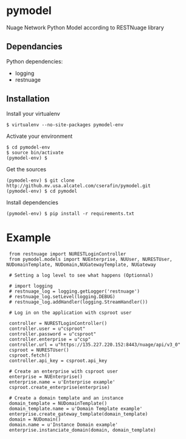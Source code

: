 pymodel
=======

Nuage Network Python Model according to RESTNuage library

Dependancies
------------

Python dependencies:
* logging
* restnuage


Installation
------------

Install your virtualenv

    $ virtualenv --no-site-packages pymodel-env

Activate your environment
    
    $ cd pymodel-env
    $ source bin/activate
    (pymodel-env) $ 

Get the sources

    (pymodel-env) $ git clone http://github.mv.usa.alcatel.com/cserafin/pymodel.git
    (pymodel-env) $ cd pymodel

Install dependencies

    (pymodel-env) $ pip install -r requirements.txt


Example
=======

     from restnuage import NURESTLoginController
     from pymodel.models import NUEnterprise, NUUser, NURESTUser, NUDomainTemplate, NUDomain,NUGatewayTemplate, NUGateway
     
     # Setting a log level to see what happens (Optionnal)
     
     # import logging
     # restnuage_log = logging.getLogger('restnuage')
     # restnuage_log.setLevel(logging.DEBUG)
     # restnuage_log.addHandler(logging.StreamHandler())

     # Log in on the application with csproot user
     
     controller = NURESTLoginController()
     controller.user = u"csproot"
     controller.password = u"csproot"
     controller.enterprise = u"csp"
     controller.url = u"https://135.227.220.152:8443/nuage/api/v3_0"
     csproot = NURESTUser()
     csproot.fetch()
     controller.api_key = csproot.api_key

     # Create an enterprise with csproot user
     enterprise = NUEnterprise()
     enterprise.name = u'Enterprise example'
     csproot.create_enterprise(enterprise)

     # Create a domain template and an instance
     domain_template = NUDomainTemplate()
     domain_template.name = u'Domain Template example'
     enterprise.create_gateway_template(domain_template)
     domain = NUDomain()
     domain.name = u'Instance Domain example'
     enterprise.instanciate_domain(domain, domain_template)
